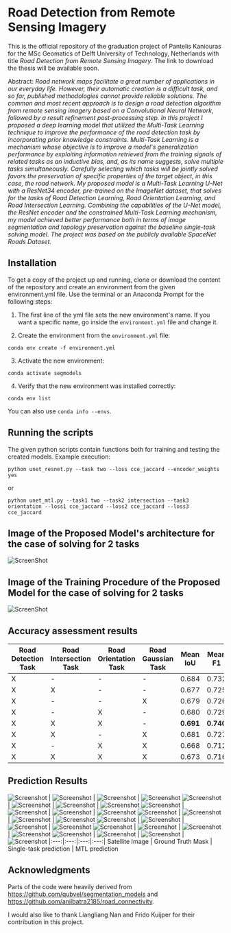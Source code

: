 #  Road Detection from Remote Sensing Imagery

This is the official repository of the graduation project of Pantelis Kaniouras for the MSc Geomatics of Delft University of Technology, Netherlands with title *Road Detection from Remote Sensing Imagery*. The link to download the thesis will be available soon.

Abstract: *Road network maps facilitate a great number of applications in our everyday life. However, their automatic creation is a difficult task, and so far, published methodologies cannot provide reliable solutions. The common and most recent approach is to design a road detection algorithm from remote sensing imagery based on a Convolutional Neural Network, followed by a result refinement post-processing step. In this project I proposed a deep learning model that utilized the Multi-Task Learning technique to improve the performance of the road detection task by incorporating prior knowledge constraints. Multi-Task Learning is a mechanism whose objective is to improve a model's generalization performance by exploiting information retrieved from the training signals of related tasks as an inductive bias, and, as its name suggests, solve multiple tasks simultaneously. Carefully selecting which tasks will be jointly solved favors the preservation of specific properties of the target object, in this case, the road network. My proposed model is a Multi-Task Learning U-Net with a ResNet34 encoder, pre-trained on the ImageNet dataset, that solves for the tasks of Road Detection Learning, Road Orientation Learning, and Road Intersection Learning. Combining the capabilities of the U-Net model, the ResNet encoder and the constrained Multi-Task Learning mechanism, my model achieved better performance both in terms of image segmentation and topology preservation against the baseline single-task solving model. The project was based on the publicly available SpaceNet Roads Dataset.*

## Installation

To get a copy of the project up and running, clone or download the content of the repository and create an environment from the given environment.yml file. Use the terminal or an Anaconda Prompt for the following steps:


1. The first line of the yml file sets the new environment's name. If you want a specific name, go inside the `environment.yml` file and change it.

2. Create the environment from the `environment.yml` file:

```
conda env create -f environment.yml
```

3. Activate the new environment: 
```
conda activate segmodels
```

4. Verify that the new environment was installed correctly:
```
conda env list
```
You can also use `conda info --envs`.


## Running the scripts

The given python scripts contain functions both for training and testing the created models. Example execution: 

```
python unet_resnet.py --task two --loss cce_jaccard --encoder_weights yes 
```
or
```
python unet_mtl.py --task1 two --task2 intersection --task3 orientation --loss1 cce_jaccard --loss2 cce_jaccard --loss3 cce_jaccard
```

## Image of the Proposed Model's architecture for the case of solving for 2 tasks
![ScreenShot](/images/architecture_mtl.png)

## Image of the Training Procedure of the Proposed Model for the case of solving for 2 tasks
![ScreenShot](/images/mtl_2_example.png)

## Accuracy assessment results
Road Detection Task  | Road Intersection Task  | Road Orientation Task  | Road Gaussian Task  | Mean IoU  | Mean F1  | Mean clDice  | 
------------- | ------------- | ------------- | ------------- | ------------- | ------------- | ------------- | 
X  | -  | -  | -  | 0.684  | 0.732  | 0.671  | 
X  | X  | -  | -  | 0.677  | 0.725  | 0.661  | 
X  | -  | -  | X  | 0.679  | 0.726  | 0.661  |
X  | -  | X  | -  | 0.680  | 0.729  | 0.676  |
X  | X  | X  | -  | **0.691**  | **0.740**  | **0.698**  |
X  | X  | -  | X  | 0.681  | 0.727  | 0.657  |
X  | -  | X  | X  | 0.668  | 0.712  | 0.621  |
X  | X  | X  | X  | 0.673  | 0.716  | 0.621  |


## Prediction Results
![Screenshot](/Results/10710_image.PNG) | ![Screenshot](/Results/10710_gt.PNG) | ![Screenshot](/Results/10710_two.PNG) | ![Screenshot](/Results/10710_mtl_result.PNG)
![Screenshot](/Results/1_image.PNG) | ![Screenshot](/Results/1_gt.PNG) | ![Screenshot](/Results/1_two.PNG) | ![Screenshot](/Results/1_mtl.PNG)
![Screenshot](/Results/3989_image.PNG) | ![Screenshot](/Results/3989_gt.PNG) | ![Screenshot](/Results/3989_two.PNG) | ![Screenshot](/Results/3989_result_mtl.PNG)
![Screenshot](/Results/3_image.PNG) | ![Screenshot](/Results/3_gt.PNG) | ![Screenshot](/Results/3_two.PNG) | ![Screenshot](/Results/3_mtl.PNG)
![Screenshot](/Results/4059_image.PNG) | ![Screenshot](/Results/4059_gt.PNG) | ![Screenshot](/Results/4059_two.PNG) | ![Screenshot](/Results/4059_mtl.PNG)
![Screenshot](/Results/6960_image.PNG) | ![Screenshot](/Results/6960_gt.PNG) | ![Screenshot](/Results/6960_two.PNG) | ![Screenshot](/Results/6960_mtl_result.PNG)
![Screenshot](/Results/7_image.PNG) | ![Screenshot](/Results/7_gt.PNG) | ![Screenshot](/Results/7_two.PNG) | ![Screenshot](/Results/7_mtl.PNG)
|:---:|:---:|:---:|:---:|
Satellite Image  | Ground Truth Mask  | Single-task prediction  | MTL prediction 


## Acknowledgments
Parts of the code were heavily derived from https://github.com/qubvel/segmentation_models and https://github.com/anilbatra2185/road_connectivity.

I would also like to thank Liangliang Nan and Frido Kuijper for their contribution in this project.

